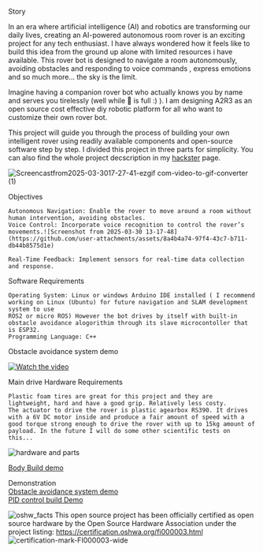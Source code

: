 Story

In an era where artificial intelligence (AI) and robotics are transforming our daily lives, creating an AI-powered autonomous room rover is an exciting project for any tech enthusiast. I have always wondered how it feels like to build this idea from the ground up alone with limited resources i have available. This rover bot is designed to navigate a room autonomously, avoiding obstacles and responding to voice commands , express emotions and so much more... the sky is the limit.

Imagine having a companion rover bot who actually knows you by name and serves you tirelessly (well while 🔋 is full :) ). I am designing A2R3 as an open source cost effective diy robotic platform for all who want to customize their own rover bot.

This project will guide you through the process of building your own intelligent rover using readily available components and open-source software step by step. I divided this project in three parts for simplicity. You can also find the whole project decscription in my <a href="https://www.hackster.io/mikroller/ai-autonomous-room-rover-robot-a2r3-part-2-48f5a5" target="_blank">hackster</a> page.


![Screencastfrom2025-03-3017-27-41-ezgif com-video-to-gif-converter (1)](https://github.com/user-attachments/assets/8a9e77fa-fe6e-483a-9e23-bbd36fbe75f4)


Objectives

    Autonomous Navigation: Enable the rover to move around a room without human intervention, avoiding obstacles.
    Voice Control: Incorporate voice recognition to control the rover’s movements.![Screenshot from 2025-03-30 13-17-48](https://github.com/user-attachments/assets/8a4b4a74-97f4-43c7-b711-db44b8575d1e)

    Real-Time Feedback: Implement sensors for real-time data collection and response.

Software Requirements

    Operating System: Linux or windows Arduino IDE installed ( I recommend working on Linux (Ubuntu) for future navigation and SLAM development system to use 
    ROS2 or micro ROS) However the bot drives by itself with built-in obstacle avoidance alogorithim through its slave microcontoller that is ESP32. 
    Programming Language: C++
Obstacle avoidance system demo

[![Watch the video](https://img.youtube.com/vi/NbiJPMn4Qm0/hqdefault.jpg)](https://youtu.be/NbiJPMn4Qm0?si=QGYEltaEz_qwInCY&t=107)

Main drive Hardware Requirements

    Plastic foam tires are great for this project and they are lightweight, hard and have a good grip. Relatively less costy.
    The actuator to drive the rover is plastic agearbox RS390. It drives with a 6V DC motor inside and produce a fair amount of speed with a good torque strong enough to drive the rover with up to 15kg amount of payload. In the future I will do some other scientific tests on this...
    
![hardware and parts](https://github.com/user-attachments/assets/13497e88-f66b-438f-93a4-5240f2e5cabc)

<a href="https://youtu.be/83nP3b_AAgo" target="_blank">Body Build demo</a>

Demonstration                                                                                                                                                        
    <a href="https://youtu.be/E3wDgulsSTU?si=qFQs4_kfr9r9EPV2" target="_blank">Obstacle avoidance system demo</a> <br/>
    <a href="https://www.youtube.com/watch?v=NbiJPMn4Qm0" target="_blank">PID control build Demo</a> <br/>

![oshw_facts](https://github.com/user-attachments/assets/8db5b921-7199-43b5-9edd-f96adf9e9eec)
This open source project has been officially certified as open source hardware by the Open Source Hardware Association
under the project listing: https://certification.oshwa.org/fi000003.html
![certification-mark-FI000003-wide](https://github.com/user-attachments/assets/9b97acd2-7789-40f4-9523-363fbe388f1e)
